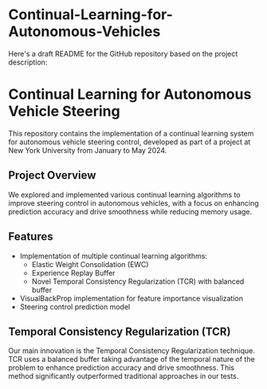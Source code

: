 # Continual-Learning-for-Autonomous-Vehicles
Here's a draft README for the GitHub repository based on the project description:

# Continual Learning for Autonomous Vehicle Steering

This repository contains the implementation of a continual learning system for autonomous vehicle steering control, developed as part of a project at New York University from January to May 2024.

## Project Overview

We explored and implemented various continual learning algorithms to improve steering control in autonomous vehicles, with a focus on enhancing prediction accuracy and drive smoothness while reducing memory usage.

## Features

- Implementation of multiple continual learning algorithms:
  - Elastic Weight Consolidation (EWC)
  - Experience Replay Buffer
  - Novel Temporal Consistency Regularization (TCR) with balanced buffer
- VisualBackProp implementation for feature importance visualization
- Steering control prediction model

## Temporal Consistency Regularization (TCR)

Our main innovation is the Temporal Consistency Regularization technique. TCR uses a balanced buffer taking advantage of the temporal nature of the problem to enhance prediction accuracy and drive smoothness. This method significantly outperformed traditional approaches in our tests.
